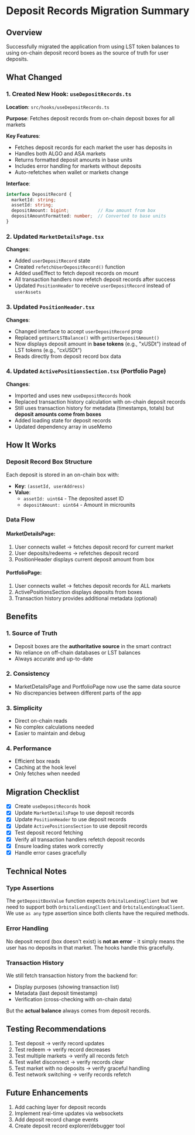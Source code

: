 # Deposit Records Migration Summary

## Overview
Successfully migrated the application from using LST token balances to using on-chain deposit record boxes as the source of truth for user deposits.

## What Changed

### 1. Created New Hook: `useDepositRecords.ts`
**Location**: `src/hooks/useDepositRecords.ts`

**Purpose**: Fetches deposit records from on-chain deposit boxes for all markets

**Key Features**:
- Fetches deposit records for each market the user has deposits in
- Handles both ALGO and ASA markets
- Returns formatted deposit amounts in base units
- Includes error handling for markets without deposits
- Auto-refetches when wallet or markets change

**Interface**:
```typescript
interface DepositRecord {
  marketId: string;
  assetId: string;
  depositAmount: bigint;           // Raw amount from box
  depositAmountFormatted: number;  // Converted to base units
}
```

### 2. Updated `MarketDetailsPage.tsx`
**Changes**:
- Added `userDepositRecord` state
- Created `refetchUserDepositRecord()` function
- Added useEffect to fetch deposit records on mount
- All transaction handlers now refetch deposit records after success
- Updated `PositionHeader` to receive `userDepositRecord` instead of `userAssets`

### 3. Updated `PositionHeader.tsx`
**Changes**:
- Changed interface to accept `userDepositRecord` prop
- Replaced `getUserLSTBalance()` with `getUserDepositAmount()`
- Now displays deposit amount in **base tokens** (e.g., "xUSDt") instead of LST tokens (e.g., "cxUSDt")
- Reads directly from deposit record box data

### 4. Updated `ActivePositionsSection.tsx` (Portfolio Page)
**Changes**:
- Imported and uses new `useDepositRecords` hook
- Replaced transaction history calculation with on-chain deposit records
- Still uses transaction history for metadata (timestamps, totals) but **deposit amounts come from boxes**
- Added loading state for deposit records
- Updated dependency array in useMemo

## How It Works

### Deposit Record Box Structure
Each deposit is stored in an on-chain box with:
- **Key**: `(assetId, userAddress)`
- **Value**: 
  - `assetId: uint64` - The deposited asset ID
  - `depositAmount: uint64` - Amount in microunits

### Data Flow

#### MarketDetailsPage:
1. User connects wallet → fetches deposit record for current market
2. User deposits/redeems → refetches deposit record
3. PositionHeader displays current deposit amount from box

#### PortfolioPage:
1. User connects wallet → fetches deposit records for ALL markets
2. ActivePositionsSection displays deposits from boxes
3. Transaction history provides additional metadata (optional)

## Benefits

### 1. **Source of Truth**
- Deposit boxes are the **authoritative source** in the smart contract
- No reliance on off-chain databases or LST balances
- Always accurate and up-to-date

### 2. **Consistency**
- MarketDetailsPage and PortfolioPage now use the same data source
- No discrepancies between different parts of the app

### 3. **Simplicity**
- Direct on-chain reads
- No complex calculations needed
- Easier to maintain and debug

### 4. **Performance**
- Efficient box reads
- Caching at the hook level
- Only fetches when needed

## Migration Checklist

- [x] Create `useDepositRecords` hook
- [x] Update `MarketDetailsPage` to use deposit records
- [x] Update `PositionHeader` to use deposit records
- [x] Update `ActivePositionsSection` to use deposit records
- [x] Test deposit record fetching
- [x] Verify all transaction handlers refetch deposit records
- [x] Ensure loading states work correctly
- [x] Handle error cases gracefully

## Technical Notes

### Type Assertions
The `getDepositBoxValue` function expects `OrbitalLendingClient` but we need to support both `OrbitalLendingClient` and `OrbitalLendingAsaClient`. We use `as any` type assertion since both clients have the required methods.

### Error Handling
No deposit record (box doesn't exist) is **not an error** - it simply means the user has no deposits in that market. The hooks handle this gracefully.

### Transaction History
We still fetch transaction history from the backend for:
- Display purposes (showing transaction list)
- Metadata (last deposit timestamp)
- Verification (cross-checking with on-chain data)

But the **actual balance** always comes from deposit records.

## Testing Recommendations

1. Test deposit → verify record updates
2. Test redeem → verify record decreases
3. Test multiple markets → verify all records fetch
4. Test wallet disconnect → verify records clear
5. Test market with no deposits → verify graceful handling
6. Test network switching → verify records refetch

## Future Enhancements

1. Add caching layer for deposit records
2. Implement real-time updates via websockets
3. Add deposit record change events
4. Create deposit record explorer/debugger tool

